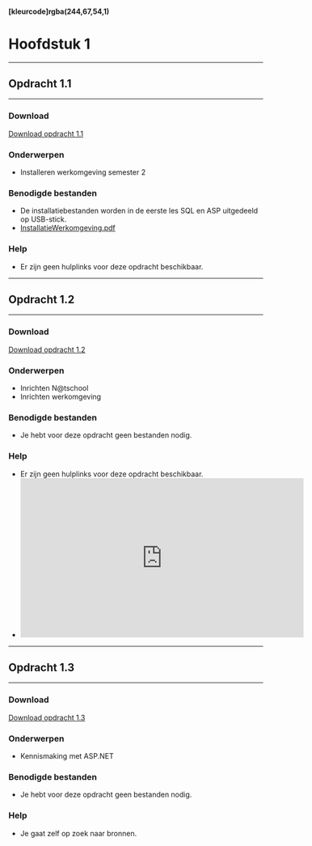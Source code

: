 #### [kleurcode]rgba(244,67,54,1)

# Hoofdstuk 1

---
## Opdracht 1.1
---

### Download
<a href="https://elo.kw1c.nl/CMS/Studie/811%20ICT-Academie/811%20VakkenInhoud/%5BB.02%20ASP%5D%20ASP/25187%20%C2%A0%20Applicatie-%20en%20mediaontwikkelaar/Periode%2003/Productie/02.%20Opdrachten/Hoofdstuk%2001/Opdracht%201.1.pdf" target="_blank">Download opdracht 1.1</a>

### Onderwerpen
*   Installeren werkomgeving semester 2

### Benodigde bestanden
*   De installatiebestanden worden in de eerste les SQL en ASP uitgedeeld op USB-stick.
*   <a href="https://elo.kw1c.nl/CMS/Studie/811%20ICT-Academie/811%20VakkenInhoud/%5BB.02%20ASP%5D%20ASP/25187%20%C2%A0%20Applicatie-%20en%20mediaontwikkelaar/Periode%2003/Productie/02.%20Opdrachten/Hoofdstuk%2001/Resources/InstallatieWerkomgeving.pdf" target="_blank">InstallatieWerkomgeving.pdf</a>

### Help
*   Er zijn geen hulplinks voor deze opdracht beschikbaar.

---
## Opdracht 1.2
---

### Download
<a href="https://elo.kw1c.nl/CMS/Studie/811%20ICT-Academie/811%20VakkenInhoud/%5BB.02%20ASP%5D%20ASP/25187%20%C2%A0%20Applicatie-%20en%20mediaontwikkelaar/Periode%2003/Productie/02.%20Opdrachten/Hoofdstuk%2001/Opdracht%201.2.pdf" target="_blank">Download opdracht 1.2</a>

### Onderwerpen
*   Inrichten N@tschool
*   Inrichten werkomgeving

### Benodigde bestanden
*   Je hebt voor deze opdracht geen bestanden nodig. 

### Help
*   Er zijn geen hulplinks voor deze opdracht beschikbaar.
*   <iframe width="560" height="315" src="https://elo.kw1c.nl/CMS/Studie/811%20ICT-Academie/811%20VakkenInhoud/%5BB.02%20ASP%5D%20ASP/25187%20%C2%A0%20Applicatie-%20en%20mediaontwikkelaar/Periode%2003/Productie/02.%20Opdrachten/Hoofdstuk%2001/Resources/H1-MappenstructuurAanmaken.mp4" frameborder="0" allowfullscreen></iframe>
---
## Opdracht 1.3
---

### Download
<a href="https://elo.kw1c.nl/CMS/Studie/811%20ICT-Academie/811%20VakkenInhoud/%5BB.02%20ASP%5D%20ASP/25187%20%C2%A0%20Applicatie-%20en%20mediaontwikkelaar/Periode%2003/Productie/02.%20Opdrachten/Hoofdstuk%2001/Opdracht%201.3.pdf" target="_blank">Download opdracht 1.3</a>

### Onderwerpen
*   Kennismaking met ASP.NET

### Benodigde bestanden
*   Je hebt voor deze opdracht geen bestanden nodig.

### Help
*   Je gaat zelf op zoek naar bronnen.